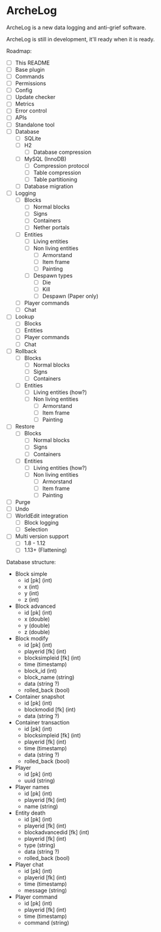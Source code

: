 # ArcheLog
ArcheLog is a new data logging and anti-grief software.

ArcheLog is still in development, it'll ready when it is ready.

Roadmap:
- [ ] This README
- [ ] Base plugin
- [ ] Commands
- [ ] Permissions
- [ ] Config
- [ ] Update checker
- [ ] Metrics
- [ ] Error control
- [ ] APIs
- [ ] Standalone tool
- [ ] Database
  - [ ] SQLite
  - [ ] H2
    - [ ] Database compression
  - [ ] MySQL (InnoDB)
    - [ ] Compression protocol
    - [ ] Table compression
    - [ ] Table partitioning
  - [ ] Database migration
- [ ] Logging
  - [ ] Blocks
    - [ ] Normal blocks
    - [ ] Signs
    - [ ] Containers
    - [ ] Nether portals
  - [ ] Entities
    - [ ] Living entities
    - [ ] Non living entities
      - [ ] Armorstand
      - [ ] Item frame
      - [ ] Painting
    - [ ] Despawn types
      - [ ] Die
      - [ ] Kill
      - [ ] Despawn (Paper only)
  - [ ] Player commands
  - [ ] Chat
- [ ] Lookup
  - [ ] Blocks
  - [ ] Entities
  - [ ] Player commands
  - [ ] Chat
- [ ] Rollback
  - [ ] Blocks
    - [ ] Normal blocks
    - [ ] Signs
    - [ ] Containers
  - [ ] Entities
    - [ ] Living entities (how?)
    - [ ] Non living entities
      - [ ] Armorstand
      - [ ] Item frame
      - [ ] Painting
- [ ] Restore
  - [ ] Blocks
    - [ ] Normal blocks
    - [ ] Signs
    - [ ] Containers
  - [ ] Entities
    - [ ] Living entities (how?)
    - [ ] Non living entities
      - [ ] Armorstand
      - [ ] Item frame
      - [ ] Painting
- [ ] Purge
- [ ] Undo
- [ ] WorldEdit integration
  - [ ] Block logging
  - [ ] Selection
- [ ] Multi version support
  - [ ] 1.8 - 1.12
  - [ ] 1.13+ (Flattening)
  
Database structure:
- Block simple
  - id [pk] (int)
  - x (int)
  - y (int)
  - z (int)
- Block advanced
  - id [pk] (int)
  - x (double)
  - y (double)
  - z (double)
- Block modify
  - id [pk] (int)
  - playerid [fk] (int)
  - blocksimpleid [fk] (int)
  - time (timestamp)
  - block_id (int)
  - block_name (string)
  - data (string ?)
  - rolled_back (bool)
- Container snapshot
  - id [pk] (int)
  - blockmodid [fk] (int)
  - data (string ?)
- Container transaction
  - id [pk] (int)
  - blocksimpleid [fk] (int)
  - playerid [fk] (int)
  - time (timestamp)
  - data (string ?)
  - rolled_back (bool)
- Player
  - id [pk] (int)
  - uuid (string)
- Player names
  - id [pk] (int)
  - playerid [fk] (int)
  - name (string)
- Entity death
  - id [pk] (int)
  - playerid [fk] (int)
  - blockadvancedid [fk] (int)
  - playerid [fk] (int)
  - type (string)
  - data (string ?)
  - rolled_back (bool)
- Player chat
  - id [pk] (int)
  - playerid [fk] (int)
  - time (timestamp)
  - message (string)
- Player command
  - id [pk] (int)
  - playerid [fk] (int)
  - time (timestamp)
  - command (string)
